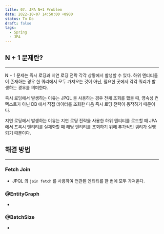 ```yaml
---
title: 07. JPA N+1 Problem
date: 2022-10-07 14:50:00 +0900
status: To Do
draft: false
tags:
  - Spring
  - JPA
---
```

## N + 1 문제란?
---
N + 1 문제는 즉시 로딩과 지연 로딩 전략 각각 상황에서 발생할 수 있다. 하위 엔티티들이 존재하는 경우 한 쿼리에서 모두 가져오는 것이 아닌, 필요한 곳에서 각각 쿼리가 발생하는 경우를 의미한다.

즉시 로딩에서 발생하는 이유는 JPQL 을 사용하는 경우 전체 조회를 했을 때, 영속성 컨텍스트가 아닌 DB 에서 직접 데이터를 조회한 다음 즉시 로딩 전략이 동작하기 때문이다.

지연 로딩에서 발생하는 이유는 지연 로딩 전략을 사용한 하위 엔티티를 로드할 때 JPA 에서 프록시 엔티티를 실체화할 때 해당 엔티티를 조회하기 위해 추가적인 쿼리가 실행되기 때문이다.

## 해결 방법
---
### Fetch Join
- JPQL 의 `join fetch` 를 사용하여 연관된 엔티티를 한 번에 모두 가져온다.

### @EntityGraph
- 

### @BatchSize
- 
